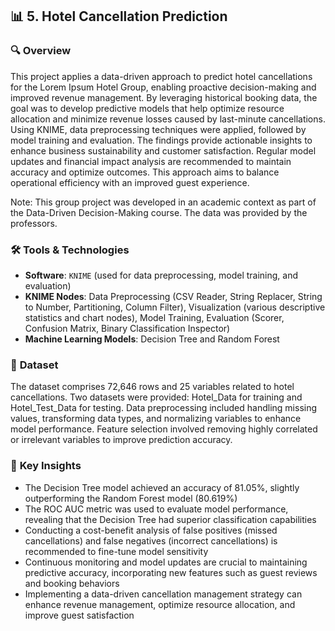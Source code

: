 ## 📊 **5. Hotel Cancellation Prediction**

### 🔍 **Overview**

This project applies a data-driven approach to predict hotel cancellations for the Lorem Ipsum Hotel Group, enabling proactive decision-making and improved revenue management. By leveraging historical booking data, the goal was to develop predictive models that help optimize resource allocation and minimize revenue losses caused by last-minute cancellations. Using KNIME, data preprocessing techniques were applied, followed by model training and evaluation. The findings provide actionable insights to enhance business sustainability and customer satisfaction. Regular model updates and financial impact analysis are recommended to maintain accuracy and optimize outcomes. This approach aims to balance operational efficiency with an improved guest experience.

Note: This group project was developed in an academic context as part of the Data-Driven Decision-Making course. The data was provided by the professors.

### 🛠️ **Tools & Technologies**

- **Software**: `KNIME` (used for data preprocessing, model training, and evaluation)
- **KNIME Nodes**: Data Preprocessing (CSV Reader, String Replacer, String to Number, Partitioning, Column Filter), Visualization (various descriptive statistics and chart nodes), Model Training, Evaluation (Scorer, Confusion Matrix, Binary Classification Inspector)
- **Machine Learning Models**: Decision Tree and Random Forest

### 📂 **Dataset**

The dataset comprises 72,646 rows and 25 variables related to hotel cancellations. Two datasets were provided: Hotel_Data for training and Hotel_Test_Data for testing. Data preprocessing included handling missing values, transforming data types, and normalizing variables to enhance model performance. Feature selection involved removing highly correlated or irrelevant variables to improve prediction accuracy.

### 🚀 **Key Insights**

- The Decision Tree model achieved an accuracy of 81.05%, slightly outperforming the Random Forest model (80.619%)
- The ROC AUC metric was used to evaluate model performance, revealing that the Decision Tree had superior classification capabilities
- Conducting a cost-benefit analysis of false positives (missed cancellations) and false negatives (incorrect cancellations) is recommended to fine-tune model sensitivity
- Continuous monitoring and model updates are crucial to maintaining predictive accuracy, incorporating new features such as guest reviews and booking behaviors
- Implementing a data-driven cancellation management strategy can enhance revenue management, optimize resource allocation, and improve guest satisfaction
